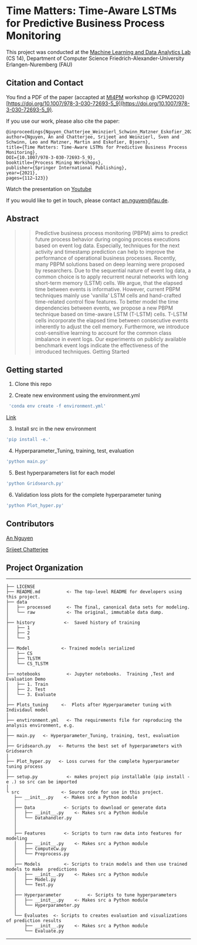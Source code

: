 # Time Matters: Time-Aware LSTMs for Predictive Business Process Monitoring
This project was conducted at the [Machine Learning and Data Analytics Lab](https://www.mad.tf.fau.de/ ) (CS 14),
Department of Computer Science Friedrich-Alexander-University Erlangen-Nuremberg (FAU) 



## Citation and Contact
You find a PDF of the paper (accapted at [Ml4PM](http://ml4pm2020.di.unimi.it/) workshop @ ICPM2020)
[https://doi.org/10.1007/978-3-030-72693-5_9](https://doi.org/10.1007/978-3-030-72693-5_9).

If you use our work, please also cite the paper:
```
@inproceedings{Nguyen_Chatterjee_Weinzierl_Schwinn_Matzner_Eskofier_2021, 
author={Nguyen, An and Chatterjee, Srijeet and Weinzierl, Sven and Schwinn, Leo and Matzner, Martin and Eskofier, Bjoern},
title={Time Matters: Time-Aware LSTMs for Predictive Business Process Monitoring}, 
DOI={10.1007/978-3-030-72693-5_9}, 
booktitle={Process Mining Workshops}, 
publisher={Springer International Publishing}, 
year={2021}, 
pages={112–123}}
```
Watch the presentation on [Youtube](https://www.youtube.com/watch?v=LQNj3ZsQzWc&feature=youtu.be&t=1001&ab_channel=ICPM2020)

If you would like to get in touch, please contact [an.nguyen@fau.de](mailto:an.nguyen@fau.de).


## Abstract

> > Predictive business process monitoring (PBPM) aims to predict future process 
> > behavior during ongoing process executions based on event log data. Especially, 
> > techniques for the next activity and timestamp prediction can help to improve the 
> > performance of operational business processes. Recently, many PBPM solutions based
> > on deep learning were proposed by researchers. Due to the sequential nature of event 
> > log data, a common choice is to apply recurrent neural networks with long short-term memory (LSTM) cells. 
> > We argue, that the elapsed time between events is informative. However, current PBPM techniques
> > mainly use 'vanilla' LSTM cells and hand-crafted time-related control flow features. 
> > To better model the time dependencies between events, we propose a new PBPM technique based 
> > on time-aware LSTM (T-LSTM) cells. T-LSTM cells incorporate the elapsed time between consecutive
> > events inherently to adjust the cell memory. Furthermore, we introduce cost-sensitive learning
> > to account for the common class imbalance in event logs. Our experiments on publicly available
> > benchmark event logs indicate the effectiveness of the introduced techniques.
> > Getting Started


## Getting started

1. Clone this repo 

2. Create new environment using the environment.yml 
```bash
 'conda env create -f environment.yml' 
```
[Link](https://docs.conda.io/projects/conda/en/latest/user-guide/tasks/manage-environments.html#creating-an-environment-from-an-environment-yml-file)

3. Install src in the new environment 
```bash
'pip install -e.'
```

4. Hyperparameter_Tuning, training, test, evaluation
```bash
'python main.py' 
```

5. Best hyperparameters list for each model
```bash
'python Gridsearch.py' 
```

6. Validation loss plots for the complete hyperparameter tuning
```bash
'python Plot_hyper.py' 
```

Contributors
------
[An Nguyen](https://www.mad.tf.fau.de/person/an-nguyen/) 

[Srijeet Chatterjee](https://www.linkedin.com/in/srijeet-chatterjee-43845577/) 


## Project Organization
------------

    ├── LICENSE
    ├── README.md          <- The top-level README for developers using this project.
    ├── data
    │   ├── processed      <- The final, canonical data sets for modeling.
    │   └── raw            <- The original, immutable data dump.
    │
    ├── history           <-  Saved history of training
    │   ├──	1
    │   ├── 2
    │   └── 3
	│
    ├── Model            <- Trained models serialized
	│   ├── CS
	│   ├── TLSTM	
	│   └── CS_TLSTM
    │
    ├── notebooks          <- Jupyter notebooks.  Training ,Test and Evaluation Demo
	│   ├──	1. Train
	│   ├── 2. Test
	│   └── 3. Evaluate
    │
    ├── Plots_tuning     <-  Plots after Hyperparameter tuning with Individaul model
    │
    ├── envtironment.yml   <- The requirements file for reproducing the analysis environment, e.g.
    │ 
    ├── main.py   <- Hyperparameter_Tuning, training, test, evaluation
    │
    ├── Gridsearch.py   <- Returns the best set of hyperparameters with Gridsearch
    │
    ├── Plot_hyper.py   <- Loss curves for the complete hyperparameter tuning process	
    │
    ├── setup.py           <- makes project pip installable (pip install -e .) so src can be imported
	│
    └ src                <- Source code for use in this project.
       ├── __init__.py    <- Makes src a Python module
       │
       ├── Data           <- Scripts to download or generate data
	   │   ├── __init__.py    <- Makes src a Python module
       │   └── Datahandler.py
       │
       │
	   ├── Features       <- Scripts to turn raw data into features for modeling
	   │   ├── __init__.py    <- Makes src a Python module
	   │   ├── ComputeCw.py
       │   └── Preprocess.py	   
       │
       ├── Models         <- Scripts to train models and then use trained models to make  predictions
	   │   ├── __init__.py    <- Makes src a Python module               
       │   ├── Model.py
       │   └── Test.py
	   │   
       ├── Hyperparameter          <- Scripts to tune hyperparameters
       │   ├── __init__.py    <- Makes src a Python module
       │   └── Hyperparameter.py 	
       │
       └── Evaluates  <- Scripts to creates evaluation and visualizations of prediction results
	       ├── __init__.py    <- Makes src a Python module 
           └── Evaluate.py
    
   


--------



